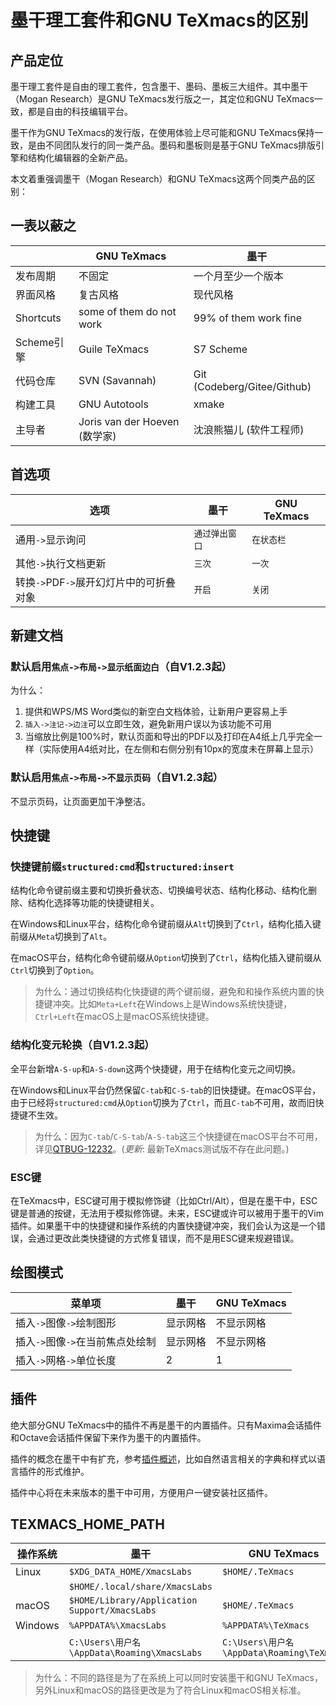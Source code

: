 # 墨干理工套件和GNU TeXmacs的区别
## 产品定位
墨干理工套件是自由的理工套件，包含墨干、墨码、墨板三大组件。其中墨干（Mogan Research）是GNU TeXmacs发行版之一，其定位和GNU TeXmacs一致，都是自由的科技编辑平台。

墨干作为GNU TeXmacs的发行版，在使用体验上尽可能和GNU TeXmacs保持一致，是由不同团队发行的同一类产品。墨码和墨板则是基于GNU TeXmacs排版引擎和结构化编辑器的全新产品。

本文着重强调墨干（Mogan Research）和GNU TeXmacs这两个同类产品的区别：

## 一表以蔽之
|  | GNU TeXmacs | 墨干 |
|--|------------|----------------|
| 发布周期 | 不固定 | 一个月至少一个版本 |
| 界面风格 | 复古风格 | 现代风格 | 
| Shortcuts | some of them do not work | 99% of them work fine |
| Scheme引擎 | Guile TeXmacs | S7 Scheme |
| 代码仓库 | SVN (Savannah) | Git (Codeberg/Gitee/Github) |
| 构建工具 | GNU Autotools | xmake | 
| 主导者 | Joris van der Hoeven (数学家) | 沈浪熊猫儿 (软件工程师) |


## 首选项
| 选项 | 墨干 | GNU TeXmacs|
|--------|-----------------|------------|
| 通用`->`显示询问 | `通过弹出窗口` | `在状态栏` |
| 其他`->`执行文档更新 | `三次` | `一次` |
| 转换`->`PDF`->`展开幻灯片中的可折叠对象 | `开启` | `关闭` |

## 新建文档
### 默认启用`焦点->布局->显示纸面边白`（自V1.2.3起）
为什么：
1. 提供和WPS/MS Word类似的新空白文档体验，让新用户更容易上手
2. `插入->注记->边注`可以立即生效，避免新用户误以为该功能不可用
3. 当缩放比例是100%时，默认页面和导出的PDF以及打印在A4纸上几乎完全一样（实际使用A4纸对比，在左侧和右侧分别有10px的宽度未在屏幕上显示）

### 默认启用`焦点->布局->不显示页码`（自V1.2.3起）
不显示页码，让页面更加干净整洁。

## 快捷键
### 快捷键前缀`structured:cmd`和`structured:insert`
结构化命令键前缀主要和切换折叠状态、切换编号状态、结构化移动、结构化删除、结构化选择等功能的快捷键相关。

在Windows和Linux平台，结构化命令键前缀从`Alt`切换到了`Ctrl`，结构化插入键前缀从`Meta`切换到了`Alt`。

在macOS平台，结构化命令键前缀从`Option`切换到了`Ctrl`，结构化插入键前缀从`Ctrl`切换到了`Option`。

> 为什么：通过切换结构化快捷键的两个键前缀，避免和和操作系统内置的快捷键冲突。比如`Meta+Left`在Windows上是Windows系统快捷键，`Ctrl+Left`在macOS上是macOS系统快捷键。


### 结构化变元轮换（自V1.2.3起）
全平台新增`A-S-up`和`A-S-down`这两个快捷键，用于在结构化变元之间切换。

在Windows和Linux平台仍然保留`C-tab`和`C-S-tab`的旧快捷键。在macOS平台，由于已经将`structured:cmd`从`Option`切换为了`Ctrl`，而且`C-tab`不可用，故而旧快捷键不生效。

> 为什么：因为`C-tab`/`C-S-tab`/`A-S-tab`这三个快捷键在macOS平台不可用，详见[QTBUG-12232](https://bugreports.qt.io/browse/QTBUG-12232)。(_更新_: 最新TeXmacs测试版不存在此问题。)

### ESC键
在TeXmacs中，ESC键可用于模拟修饰键（比如Ctrl/Alt），但是在墨干中，ESC键是普通的按键，无法用于模拟修饰键。未来，ESC键或许可以被用于墨干的Vim插件。如果墨干中的快捷键和操作系统的内置快捷键冲突，我们会认为这是一个错误，会通过更改此类快捷键的方式修复错误，而不是用ESC键来规避错误。

## 绘图模式
| 菜单项 | 墨干 | GNU TeXmacs |
|--------|------------------|-----------|
| 插入`->`图像`->`绘制图形 | 显示网格 | 不显示网格 |
| 插入`->`图像`->`在当前焦点处绘制 | 显示网格 | 不显示网格 |
| 插入`->`网格`->`单位长度 | 2 | 1 |

## 插件
绝大部分GNU TeXmacs中的插件不再是墨干的内置插件。只有Maxima会话插件和Octave会话插件保留下来作为墨干的内置插件。

插件的概念在墨干中有扩充，参考[插件概述](plugins.md)，比如自然语言相关的字典和样式以语言插件的形式维护。

插件中心将在未来版本的墨干中可用，方便用户一键安装社区插件。

## TEXMACS_HOME_PATH
| 操作系统 | 墨干 | GNU TeXmacs |
|---------|-----|-------------|
| Linux   | `$XDG_DATA_HOME/XmacsLabs` | `$HOME/.TeXmacs` |
|         | `$HOME/.local/share/XmacsLabs` |  |
| macOS | `$HOME/Library/Application Support/XmacsLabs` | `$HOME/.TeXmacs` |
| Windows | `%APPDATA%\XmacsLabs` | `%APPDATA%\TeXmacs`|
| | `C:\Users\用户名\AppData\Roaming\XmacsLabs` | `C:\Users\用户名\AppData\Roaming\TeXmacs` |

> 为什么：不同的路径是为了在系统上可以同时安装墨干和GNU TeXmacs，另外Linux和macOS的路径更改是为了符合Linux和macOS相关标准。
